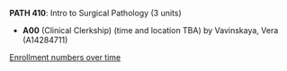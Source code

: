 **PATH 410**: Intro to Surgical Pathology (3 units)

- **A00** (Clinical Clerkship) (time and location TBA) by Vavinskaya, Vera (A14284711)

[Enrollment numbers over time](./PATH410.tsv)
